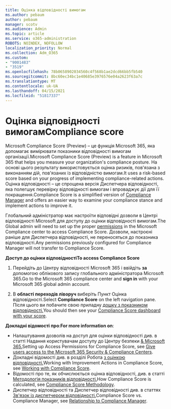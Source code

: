```yaml
---
title: Оцінка відповідності вимогам
ms.author: pebaum
author: pebaum
manager: scotv
ms.audience: Admin
ms.topic: article
ms.service: o365-administration
ROBOTS: NOINDEX, NOFOLLOW
localization_priority: Normal
ms.collection: Adm_O365
ms.custom:
- "9001483"
- "3519"
ms.openlocfilehash: 78b0658902034560c4f568b1ae2dcd66bb5fb540
ms.sourcegitcommit: 8bc60ec34bc1e40685e3976576e04a2623f63a7c
ms.translationtype: MT
ms.contentlocale: uk-UA
ms.lasthandoff: 04/15/2021
ms.locfileid: "51817337"
---
```

# <a name="compliance-score"></a><span data-ttu-id="56282-102">Оцінка відповідності вимогам</span><span class="sxs-lookup"><span data-stu-id="56282-102">Compliance score</span></span>

<span data-ttu-id="56282-103">Microsoft Compliance Score (Preview) – це функція Microsoft 365, яка допомагає вимірювати показники відповідності вимогам організації.</span><span class="sxs-lookup"><span data-stu-id="56282-103">Microsoft Compliance Score (Preview) is a feature in Microsoft 365 that helps you measure your organization's compliance posture.</span></span> <span data-ttu-id="56282-104">На основі цього результату використовується оцінка ризиків, пов'язана з виконанням дій, пов'язаних із відповідністю вимогам.</span><span class="sxs-lookup"><span data-stu-id="56282-104">It uses a risk-based score based on your progress of implementing compliance-related actions.</span></span>   <span data-ttu-id="56282-105">Оцінка відповідності – це [](https://docs.microsoft.com/microsoft-365/compliance/compliance-manager-overview) спрощена версія Диспетчера відповідності, яка полегшує перевірку відповідності вимогам і впроваджує дії для її покращення.</span><span class="sxs-lookup"><span data-stu-id="56282-105">Compliance Score is a simplified version of [Compliance Manager](https://docs.microsoft.com/microsoft-365/compliance/compliance-manager-overview) and offers an easier way to examine your compliance stance and implement actions to improve it.</span></span> 

<span data-ttu-id="56282-106">Глобальний адміністратор має настроїти відповідні [](https://docs.microsoft.com/microsoft-365/security/office-365-security/permissions-in-the-security-and-compliance-center) дозволи в Центрі відповідності Microsoft для доступу до оцінки відповідності вимогам.</span><span class="sxs-lookup"><span data-stu-id="56282-106">The Global admin will need to set up the proper [permissions](https://docs.microsoft.com/microsoft-365/security/office-365-security/permissions-in-the-security-and-compliance-center) in the Microsoft Compliance center to access Compliance Score.</span></span>  <span data-ttu-id="56282-107">Дозволи, настроєні раніше для Диспетчера відповідності, не переносяться до показника відповідності.</span><span class="sxs-lookup"><span data-stu-id="56282-107">Any permissions previously configured for Compliance Manager will not transfer to Compliance Score.</span></span>

<span data-ttu-id="56282-108">**Доступ до оцінки відповідності**</span><span class="sxs-lookup"><span data-stu-id="56282-108">**To access Compliance Score**</span></span>

1. <span data-ttu-id="56282-109">Перейдіть до Центру відповідності Microsoft 365 і ввійдіть **за** допомогою облікового запису глобального адміністратора Microsoft 365.</span><span class="sxs-lookup"><span data-stu-id="56282-109">Go to the Microsoft 365 compliance center and **sign in** with your Microsoft 365 global admin account.</span></span>

2. <span data-ttu-id="56282-110">В **області переходів ліворуч** виберіть Пункт Оцінка відповідності.</span><span class="sxs-lookup"><span data-stu-id="56282-110">Select **Compliance Score** on the left navigation pane.</span></span> <span data-ttu-id="56282-111">Після цього ви побачите свою приладну [дошку з показником відповідності.](https://docs.microsoft.com/microsoft-365/compliance/compliance-score-setup#understand-the-compliance-score-dashboard)</span><span class="sxs-lookup"><span data-stu-id="56282-111">You should then see your [Compliance Score dashboard with your score](https://docs.microsoft.com/microsoft-365/compliance/compliance-score-setup#understand-the-compliance-score-dashboard).</span></span>
 

<span data-ttu-id="56282-112">**Докладні відомості про**:</span><span class="sxs-lookup"><span data-stu-id="56282-112">**For more information on**:</span></span>

- <span data-ttu-id="56282-113">Налаштування дозволів на доступ для оцінки відповідності див. в статті Надання користувачам доступу до Центру безпеки [& Microsoft 365.](https://docs.microsoft.com/microsoft-365/security/office-365-security/grant-access-to-the-security-and-compliance-center)</span><span class="sxs-lookup"><span data-stu-id="56282-113">Setting up Access Permissions for Compliance Score, see [Give users access to the Microsoft 365 Security & Compliance Centers](https://docs.microsoft.com/microsoft-365/security/office-365-security/grant-access-to-the-security-and-compliance-center).</span></span>
- <span data-ttu-id="56282-114">Докладні відомості див. в розділі Робота [з оцінкою відповідності.](https://docs.microsoft.com/microsoft-365/compliance/working-with-compliance-score)</span><span class="sxs-lookup"><span data-stu-id="56282-114">Working with Improvement Actions in Compliance Score, see  [Working with Compliance Score](https://docs.microsoft.com/microsoft-365/compliance/working-with-compliance-score).</span></span>
- <span data-ttu-id="56282-115">Відомості про те, як обчислюється оцінка відповідності, див. в статті [Методологія показників відповідності.](https://docs.microsoft.com/microsoft-365/compliance/compliance-score-methodology)</span><span class="sxs-lookup"><span data-stu-id="56282-115">How Compliance Score is calculated, see [Compliance Score Methodology](https://docs.microsoft.com/microsoft-365/compliance/compliance-score-methodology).</span></span>
- <span data-ttu-id="56282-116">Диспетчер відповідності та Диспетчер відповідності див. в статтях [Зв'язок із диспетчером відповідності.](https://docs.microsoft.com/microsoft-365/compliance/compliance-score#relationship-to-compliance-manager)</span><span class="sxs-lookup"><span data-stu-id="56282-116">Compliance Score vs. Compliance Manager, see [Relationship to Compliance Manager](https://docs.microsoft.com/microsoft-365/compliance/compliance-score#relationship-to-compliance-manager).</span></span>

